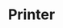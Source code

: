 ---
title: Printer
tags: ["printer", "printing", "output", "document", "paper", "hard copy"]
icon: printer
svg: '<svg xmlns="http://www.w3.org/2000/svg" width="24" height="24" fill="none" viewBox="0 0 24 24" stroke-width="1.5" stroke-linecap="round" stroke-linejoin="round" stroke="currentColor"><path d="M19 10V5a1 1 0 0 0-1-1H6a1 1 0 0 0-1 1v5m15 0H4a1 1 0 0 0-1 1v8a1 1 0 0 0 1 1h16a1 1 0 0 0 1-1v-8a1 1 0 0 0-1-1"/><path d="M17.5 20v-3a1 1 0 0 0-1-1H11a1 1 0 0 0-1 1v3m-4-7h2"/></svg>'
---